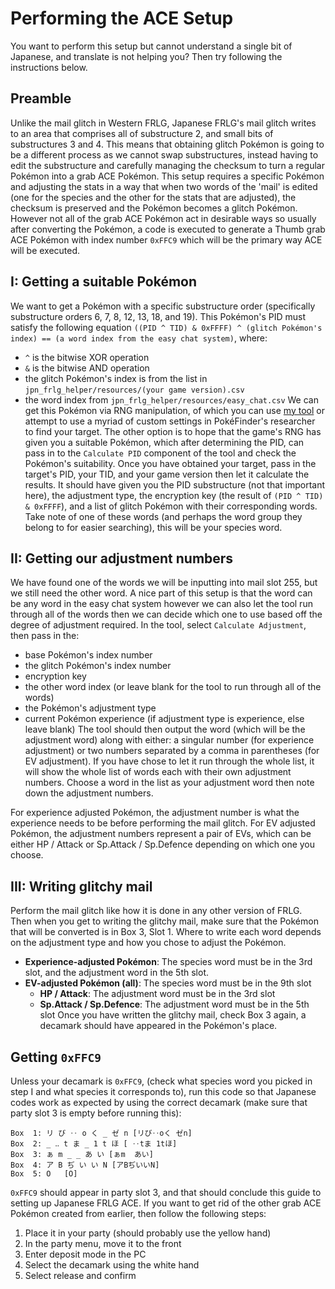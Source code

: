 # Performing the ACE Setup
You want to perform this setup but cannot understand a single bit of Japanese, and translate is not helping you? Then try following the instructions below.

## Preamble
Unlike the mail glitch in Western FRLG, Japanese FRLG's mail glitch writes to an area that comprises all of substructure 2, and small bits of substructures 3 and 4.
This means that obtaining glitch Pokémon is going to be a different process as we cannot swap substructures, instead having to edit the substructure and carefully managing the checksum to turn a regular Pokémon into a grab ACE Pokémon.
This setup requires a specific Pokémon and adjusting the stats in a way that when two words of the 'mail' is edited (one for the species and the other for the stats that are adjusted), the checksum is preserved and the Pokémon becomes a glitch Pokémon.
However not all of the grab ACE Pokémon act in desirable ways so usually after converting the Pokémon, a code is executed to generate a Thumb grab ACE Pokémon with index number `0xFFC9` which will be the primary way ACE will be executed.

## I: Getting a suitable Pokémon
We want to get a Pokémon with a specific substructure order (specifically substructure orders 6, 7, 8, 12, 13, 18, and 19).
This Pokémon's PID must satisfy the following equation `((PID ^ TID) & 0xFFFF) ^ (glitch Pokémon's index) == (a word index from the easy chat system)`, where:
 - `^` is the bitwise XOR operation
 - `&` is the bitwise AND operation
 - the glitch Pokémon's index is from the list in `jpn_frlg_helper/resources/(your game version).csv`
 - the word index from `jpn_frlg_helper/resources/easy_chat.csv`
We can get this Pokémon via RNG manipulation, of which you can use [my tool](https://github.com/it-is-final/JPNGrabACEHelper) or attempt to use a myriad of custom settings in PokéFinder's researcher to find your target.
The other option is to hope that the game's RNG has given you a suitable Pokémon, which after determining the PID, can pass in to the `Calculate PID` component of the tool and check the Pokémon's suitability.
Once you have obtained your target, pass in the target's PID, your TID, and your game version then let it calculate the results.
It should have given you the PID substructure (not that important here), the adjustment type, the encryption key (the result of `(PID ^ TID) & 0xFFFF`), and a list of glitch Pokémon with their corresponding words.
Take note of one of these words (and perhaps the word group they belong to for easier searching), this will be your species word.

## II: Getting our adjustment numbers
We have found one of the words we will be inputting into mail slot 255, but we still need the other word.
A nice part of this setup is that the word can be any word in the easy chat system however we can also let the tool run through all of the words then we can decide which one to use based off the degree of adjustment required.
In the tool, select `Calculate Adjustment`, then pass in the:
 - base Pokémon's index number
 - the glitch Pokémon's index number
 - encryption key
 - the other word index (or leave blank for the tool to run through all of the words)
 - the Pokémon's adjustment type
 - current Pokémon experience (if adjustment type is experience, else leave blank)
The tool should then output the word (which will be the adjustment word) along with either: a singular number (for experience adjustment) or two numbers separated by a comma in parentheses (for EV adjustment).
If you have chose to let it run through the whole list, it will show the whole list of words each with their own adjustment numbers.
Choose a word in the list as your adjustment word then note down the adjustment numbers.

For experience adjusted Pokémon, the adjustment number is what the experience needs to be before performing the mail glitch.
For EV adjusted Pokémon, the adjustment numbers represent a pair of EVs, which can be either HP / Attack or Sp.Attack / Sp.Defence depending on which one you choose.

## III: Writing glitchy mail
Perform the mail glitch like how it is done in any other version of FRLG.
Then when you get to writing the glitchy mail, make sure that the Pokémon that will be converted is in Box 3, Slot 1.
Where to write each word depends on the adjustment type and how you chose to adjust the Pokémon.
 - **Experience-adjusted Pokémon**: The species word must be in the 3rd slot, and the adjustment word in the 5th slot.
 - **EV-adjusted Pokémon (all)**: The species word must be in the 9th slot
    - **HP / Attack**: The adjustment word must be in the 3rd slot
    - **Sp.Attack / Sp.Defence**: The adjustment word must be in the 5th slot
Once you have written the glitchy mail, check Box 3 again, a decamark should have appeared in the Pokémon's place.

## Getting `0xFFC9`
Unless your decamark is `0xFFC9`, (check what species word you picked in step I and what species it corresponds to), run this code so that Japanese codes work as expected by using the correct decamark (make sure that party slot 3 is empty before running this):
```
Box  1: リ び ‥ o く _ ゼ n	[リび‥oく ゼn]
Box  2: _ ‥ t ま _ 1 t ほ	[ ‥tま 1tほ]
Box  3: ぁ m _ _ あ い	[ぁm  あい]
Box  4: ア B ぢ い い N	[アBぢいいN]
Box  5: O	[O]
```
`0xFFC9` should appear in party slot 3, and that should conclude this guide to setting up Japanese FRLG ACE.
If you want to get rid of the other grab ACE Pokémon created from earlier, then follow the following steps:
1. Place it in your party (should probably use the yellow hand)
2. In the party menu, move it to the front
3. Enter deposit mode in the PC
4. Select the decamark using the white hand
5. Select release and confirm